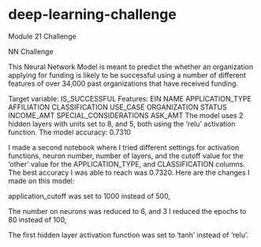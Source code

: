 # deep-learning-challenge
Module 21 Challenge

NN Challenge


This Neural Network Model is meant to predict the whether an organization applying for funding is likely to be successful using a number of different features of over 34,000 past organizations that have received funding.

Target variable: IS_SUCCESSFUL
Features: EIN	NAME	APPLICATION_TYPE	AFFILIATION	CLASSIFICATION	USE_CASE	ORGANIZATION	STATUS	INCOME_AMT	SPECIAL_CONSIDERATIONS	ASK_AMT	
The model uses 2 hidden layers with units set to 8, and 5, both using the ‘relu’ activation function.
The model accuracy: 0.7310


I made a second notebook where I tried different settings for activation functions, neuron number,  number of layers, and the cutoff value for the ‘other’ value for  the APPLICATION_TYPE, and CLASSIFICATION columns. The best accuracy I was able to reach was 0.7320. Here are the changes I made on this model:

 application_cutoff was set to 1000 instead of 500,

The number on neurons was reduced to 6, and 3
I reduced the epochs to 80 instead of 100,

The first hidden layer activation function was set to ‘tanh’ instead of ‘relu’.
